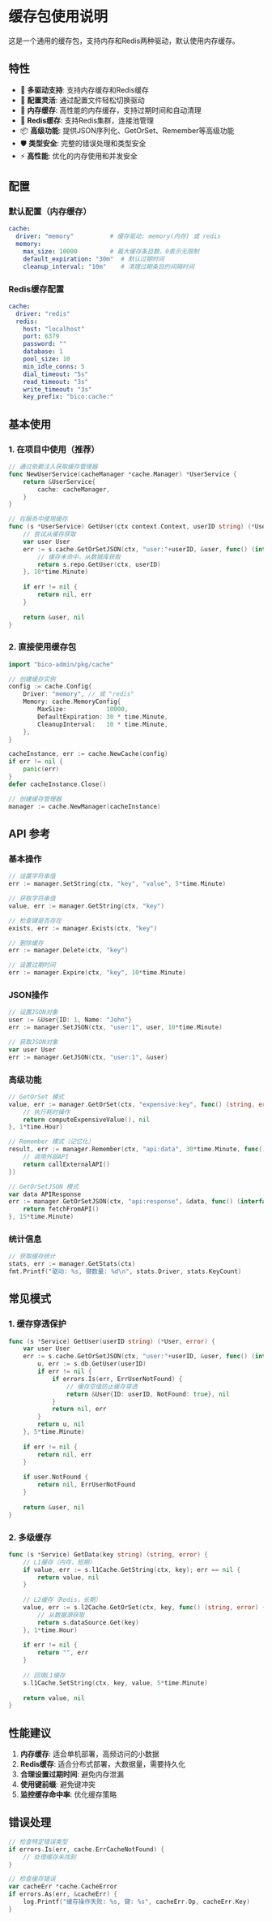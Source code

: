 # 缓存包使用说明

这是一个通用的缓存包，支持内存和Redis两种驱动，默认使用内存缓存。

## 特性

- 🚀 **多驱动支持**: 支持内存缓存和Redis缓存
- 🔧 **配置灵活**: 通过配置文件轻松切换驱动
- 💾 **内存缓存**: 高性能的内存缓存，支持过期时间和自动清理
- 🔗 **Redis缓存**: 支持Redis集群，连接池管理
- 📦 **高级功能**: 提供JSON序列化、GetOrSet、Remember等高级功能
- 🛡️ **类型安全**: 完整的错误处理和类型安全
- ⚡ **高性能**: 优化的内存使用和并发安全

## 配置

### 默认配置（内存缓存）

```yaml
cache:
  driver: "memory"          # 缓存驱动: memory(内存) 或 redis
  memory:
    max_size: 10000         # 最大缓存条目数，0表示无限制
    default_expiration: "30m"  # 默认过期时间
    cleanup_interval: "10m"    # 清理过期条目的间隔时间
```

### Redis缓存配置

```yaml
cache:
  driver: "redis"
  redis:
    host: "localhost"
    port: 6379
    password: ""
    database: 1
    pool_size: 10
    min_idle_conns: 5
    dial_timeout: "5s"
    read_timeout: "3s"
    write_timeout: "3s"
    key_prefix: "bico:cache:"
```

## 基本使用

### 1. 在项目中使用（推荐）

```go
// 通过依赖注入获取缓存管理器
func NewUserService(cacheManager *cache.Manager) *UserService {
    return &UserService{
        cache: cacheManager,
    }
}

// 在服务中使用缓存
func (s *UserService) GetUser(ctx context.Context, userID string) (*User, error) {
    // 尝试从缓存获取
    var user User
    err := s.cache.GetOrSetJSON(ctx, "user:"+userID, &user, func() (interface{}, error) {
        // 缓存未命中，从数据库获取
        return s.repo.GetUser(ctx, userID)
    }, 10*time.Minute)
    
    if err != nil {
        return nil, err
    }
    
    return &user, nil
}
```

### 2. 直接使用缓存包

```go
import "bico-admin/pkg/cache"

// 创建缓存实例
config := cache.Config{
    Driver: "memory", // 或 "redis"
    Memory: cache.MemoryConfig{
        MaxSize:           10000,
        DefaultExpiration: 30 * time.Minute,
        CleanupInterval:   10 * time.Minute,
    },
}

cacheInstance, err := cache.NewCache(config)
if err != nil {
    panic(err)
}
defer cacheInstance.Close()

// 创建缓存管理器
manager := cache.NewManager(cacheInstance)
```

## API 参考

### 基本操作

```go
// 设置字符串值
err := manager.SetString(ctx, "key", "value", 5*time.Minute)

// 获取字符串值
value, err := manager.GetString(ctx, "key")

// 检查键是否存在
exists, err := manager.Exists(ctx, "key")

// 删除缓存
err := manager.Delete(ctx, "key")

// 设置过期时间
err := manager.Expire(ctx, "key", 10*time.Minute)
```

### JSON操作

```go
// 设置JSON对象
user := &User{ID: 1, Name: "John"}
err := manager.SetJSON(ctx, "user:1", user, 10*time.Minute)

// 获取JSON对象
var user User
err := manager.GetJSON(ctx, "user:1", &user)
```

### 高级功能

```go
// GetOrSet 模式
value, err := manager.GetOrSet(ctx, "expensive:key", func() (string, error) {
    // 执行耗时操作
    return computeExpensiveValue(), nil
}, 1*time.Hour)

// Remember 模式（记忆化）
result, err := manager.Remember(ctx, "api:data", 30*time.Minute, func() (interface{}, error) {
    // 调用外部API
    return callExternalAPI()
})

// GetOrSetJSON 模式
var data APIResponse
err := manager.GetOrSetJSON(ctx, "api:response", &data, func() (interface{}, error) {
    return fetchFromAPI()
}, 15*time.Minute)
```

### 统计信息

```go
// 获取缓存统计
stats, err := manager.GetStats(ctx)
fmt.Printf("驱动: %s, 键数量: %d\n", stats.Driver, stats.KeyCount)
```

## 常见模式

### 1. 缓存穿透保护

```go
func (s *Service) GetUser(userID string) (*User, error) {
    var user User
    err := s.cache.GetOrSetJSON(ctx, "user:"+userID, &user, func() (interface{}, error) {
        u, err := s.db.GetUser(userID)
        if err != nil {
            if errors.Is(err, ErrUserNotFound) {
                // 缓存空值防止缓存穿透
                return &User{ID: userID, NotFound: true}, nil
            }
            return nil, err
        }
        return u, nil
    }, 5*time.Minute)
    
    if err != nil {
        return nil, err
    }
    
    if user.NotFound {
        return nil, ErrUserNotFound
    }
    
    return &user, nil
}
```

### 2. 多级缓存

```go
func (s *Service) GetData(key string) (string, error) {
    // L1缓存（内存，短期）
    if value, err := s.l1Cache.GetString(ctx, key); err == nil {
        return value, nil
    }
    
    // L2缓存（Redis，长期）
    value, err := s.l2Cache.GetOrSet(ctx, key, func() (string, error) {
        // 从数据源获取
        return s.dataSource.Get(key)
    }, 1*time.Hour)
    
    if err != nil {
        return "", err
    }
    
    // 回填L1缓存
    s.l1Cache.SetString(ctx, key, value, 5*time.Minute)
    
    return value, nil
}
```

## 性能建议

1. **内存缓存**: 适合单机部署，高频访问的小数据
2. **Redis缓存**: 适合分布式部署，大数据量，需要持久化
3. **合理设置过期时间**: 避免内存泄漏
4. **使用键前缀**: 避免键冲突
5. **监控缓存命中率**: 优化缓存策略

## 错误处理

```go
// 检查特定错误类型
if errors.Is(err, cache.ErrCacheNotFound) {
    // 处理缓存未找到
}

// 检查缓存错误
var cacheErr *cache.CacheError
if errors.As(err, &cacheErr) {
    log.Printf("缓存操作失败: %s, 键: %s", cacheErr.Op, cacheErr.Key)
}
```
